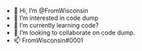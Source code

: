 - 👋 Hi, I’m @FromWisconsin
- 👀 I’m interested in code dump
- 🌱 I’m currently learning code?
- 💞️ I’m looking to collaborate on code dump.
- 📫 FromWisconsin#0001

<!---
FromWisconsin/FromWisconsin is a ✨ special ✨ repository because its `README.md` (this file) appears on your GitHub profile.
You can click the Preview link to take a look at your changes.
--->
